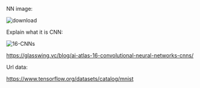 NN image:

![download](https://github.com/user-attachments/assets/703b4627-90a6-4356-b616-35430f19c906)



Explain what it is CNN:

![16-CNNs](https://github.com/user-attachments/assets/fb794d32-755c-4eb1-bb2a-1d9a6f1761d0)

https://glasswing.vc/blog/ai-atlas-16-convolutional-neural-networks-cnns/



Url data:

https://www.tensorflow.org/datasets/catalog/mnist


